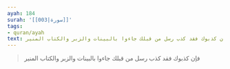 ```yaml
---
ayah: 184
surah: '[[003|سورة]]'
tags:
- quran/ayah
text: فإن كذبوك فقد كذب رسل من قبلك جاءوا بالبينات والزبر والكتاب المنير
---
```

> فإن كذبوك فقد كذب رسل من قبلك جاءوا بالبينات والزبر والكتاب المنير

